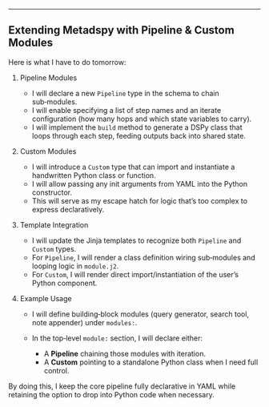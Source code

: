 ---

## Extending Metadspy with Pipeline & Custom Modules


Here is what I have to do tomorrow:

1. Pipeline Modules

   * I will declare a new `Pipeline` type in the schema to chain sub‑modules.
   * I will enable specifying a list of step names and an iterate configuration (how many hops and which state variables to carry).
   * I will implement the `build` method to generate a DSPy class that loops through each step, feeding outputs back into shared state.

2. Custom Modules

   * I will introduce a `Custom` type that can import and instantiate a handwritten Python class or function.
   * I will allow passing any init arguments from YAML into the Python constructor.
   * This will serve as my escape hatch for logic that’s too complex to express declaratively.

3. Template Integration

   * I will update the Jinja templates to recognize both `Pipeline` and `Custom` types.
   * For `Pipeline`, I will render a class definition wiring sub‑modules and looping logic in `module.j2`.
   * For `Custom`, I will render direct import/instantiation of the user’s Python component.

4. Example Usage

   * I will define building‑block modules (query generator, search tool, note appender) under `modules:`.
   * In the top‑level `module:` section, I will declare either:

     * A **Pipeline** chaining those modules with iteration.
     * A **Custom** pointing to a standalone Python class when I need full control.

By doing this, I keep the core pipeline fully declarative in YAML while retaining the option to drop into Python code when necessary.

